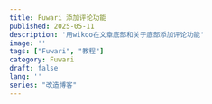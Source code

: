 ```yaml
---
title: Fuwari 添加评论功能
published: 2025-05-11
description: '用wikoo在文章底部和关于底部添加评论功能'
image: ''
tags: ["Fuwari", "教程"]
category: Fuwari
draft: false
lang: ''
series: "改造博客"
---
```

